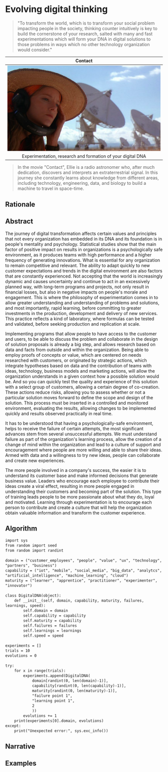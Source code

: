 # Evolving digital thinking

>"To transform the world, which is to transform your social problem impacting people in the society, thinking counter intuitively is key to build the cornerstone of your research, salted with many and fast experimentations which will form your DNA in digital solutions to those problems in ways which no other technology organization would consider."

| Contact |
| :---: |
|![](../../images/evolving_digital_thinking.png)|
|Experimentation, research and formation of your digital DNA|

>In the movie "Contact", Ellie is a radio astronomer who, after much dedication, discovers and interprets an extraterrestrial signal. In this journey she constantly learns about knowledge from different areas, including technology, engineering, data, and biology to build a machine to travel in space-time.

## Rationale

## Abstract
The journey of digital transformation affects certain values ​​and principles that not every organization has embedded in its DNA and its foundation is in people's mentality and psychology. Statistical studies show that the main factor of positive impact on results in organizations is a psychologically safe environment, as it produces teams with high performance and a higher frequency of generating innovations. What is essential for any organization to remain competitive and relevant. The ability to adapt quickly to new customer expectations and trends in the digital environment are also factors that are constantly experienced.
Not accepting that the world is increasingly dynamic and causes uncertainty and continue to act in an excessively planned way, with long-term programs and projects, not only result in financial losses, but also in negative impacts on people's morale and engagement. This is where the philosophy of experimentation comes in to allow greater understanding and understanding of problems and solutions, and most importantly, rapid learning, before committing to greater investments in the production, development and delivery of new services. This practice reflects a kind of laboratory, where formulas can be tested and validated, before seeking production and replication at scale.

Implementing programs that allow people to have access to the customer and users, to be able to discuss the problem and collaborate in the design of solution proposals is already a big step, and allows research based on data and facts from outside and within the organization. Being able to employ proofs of concepts or value, which are centered on needs researched with customers, or originated by strategic actions, which integrate hypotheses based on data and the contribution of teams with ideas, technology, business models and marketing actions, will allow the organization understands in a given context how a possible solution would be. And so you can quickly test the quality and experience of this solution with a select group of customers, allowing a certain degree of co-creation. These actions reduce risks, allowing you to assess whether or not a particular solution moves forward to define the scope and design of the solution.
This process must be inserted in a controlled and monitored environment, evaluating the results, allowing changes to be implemented quickly and results observed practically in real time.

It has to be understood that having a psychologically-safe environment, helps to receive the failure of certain attempts, the most significant advances stem from several unsuccessful attempts. We must understand failure as part of the organization's learning process, allow the creation of a change of mind within the organization and lead to a culture of support and encouragement where people are more willing and able to share their ideas. Armed with data and a willingness to try new ideas, people can collaborate and create new experiences.

The more people involved in a company's success, the easier it is to understand its customer base and make informed decisions that generate business value. Leaders who encourage each employee to contribute their ideas create a viral effect, resulting in more people engaged in understanding their customers and becoming part of the solution. This type of training leads people to be more passionate about what they do, loyal and motivated.
Learning through experimentation is to encourage each person to contribute and create a culture that will help the organization obtain valuable information and transform the customer experience.

## Algorithm

```
import sys
from random import seed
from random import randint

domain = ("customer_employees", "people", "value", "ux", "technology", "partners", "business")
capability = ("iot", "mobile", "social_media", "big_data", "analytcs", "artificial_intelligence", "machine_learning", "cloud")
maturity = ("learner", "apprentice", "practitioner", "experimenter", "innovator")

class DigitalDNA(object):
	def __init__(self, domain, capability, maturity, failures, learnings, speed):
		self.domain = domain
		self.capability = capability
		self.maturity = capability
		self.failures = failures
		self.learnings = learnings
		self.speed = speed

experiments = []
trials = 10
evolutions = 0

try:
	for x in range(trials):
		experiments.append(DigitalDNA(
			domain[randint(0, len(domain)-1)],
			capability[randint(0, len(capability)-1)],
			maturity[randint(0, len(maturity)-1)],
			"failure point 1",
			"learning point 1",
			2
			))
		evolutions += 1
	print(experiments[0].domain, evolutions)
except:
	print("Unexpected error:", sys.exc_info())
```

## Narrative

## Examples
